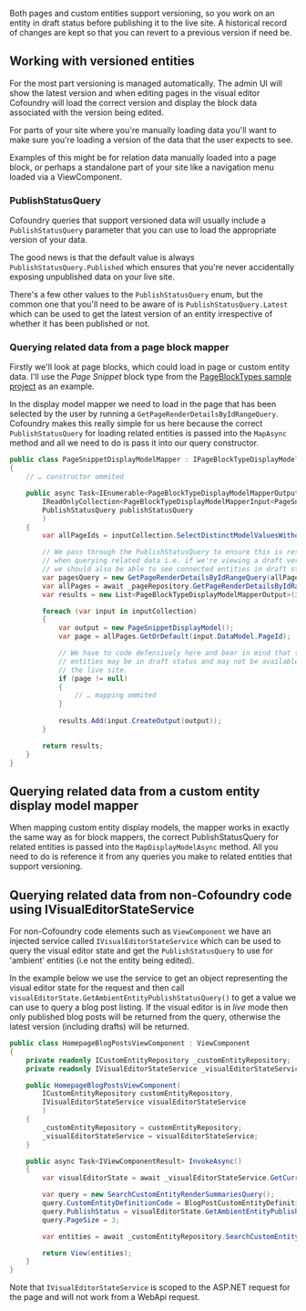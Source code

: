 ﻿Both pages and custom entities support versioning, so you work on an entity in draft status before publishing it to the live site. A historical record of changes are kept so that you can revert to a previous version if need be.

## Working with versioned entities

For the most part versioning is managed automatically. The admin UI will show the latest version and when editing pages in the visual editor Cofoundry will load the correct version and display the block data associated with the version being edited.

For parts of your site where you're manually loading data you'll want to make sure you're loading a version of the data that the user expects to see.

Examples of this might be for relation data manually loaded into a page block, or perhaps a standalone part of your site like a navigation menu loaded via a ViewComponent.

### PublishStatusQuery

Cofoundry queries that support versioned data will usually include a `PublishStatusQuery` parameter that you can use to load the appropriate version of your data. 

The good news is that the default value is always `PublishStatusQuery.Published` which ensures that you're never accidentally exposing unpublished data on your live site.

There's a few other values to the `PublishStatusQuery` enum, but the common one that you'll need to be aware of is `PublishStatusQuery.Latest` which can be used to get the latest version of an entity irrespective of whether it has been published or not.

### Querying related data from a page block mapper

Firstly we'll look at page blocks, which could load in page or custom entity data. I'll use the *Page Snippet* block type from the [PageBlockTypes sample project](https://github.com/cofoundry-cms/Cofoundry.Samples.PageBlockTypes) as an example.

In the display model mapper we need to load in the page that has been selected by the user by running a `GetPageRenderDetailsByIdRangeQuery`. Cofoundry makes this really simple for us here because the correct `PublishStatusQuery` for loading related entities is passed into the `MapAsync` method and all we need to do is pass it into our query constructor. 

```csharp
public class PageSnippetDisplayModelMapper : IPageBlockTypeDisplayModelMapper<PageSnippetDataModel>
{
    // … constructor ommited

    public async Task<IEnumerable<PageBlockTypeDisplayModelMapperOutput>> MapAsync(
        IReadOnlyCollection<PageBlockTypeDisplayModelMapperInput<PageSnippetDataModel>> inputCollection, 
        PublishStatusQuery publishStatusQuery
        )
    {
        var allPageIds = inputCollection.SelectDistinctModelValuesWithoutEmpty(m => m.PageId);

        // We pass through the PublishStatusQuery to ensure this is respected
        // when querying related data i.e. if we're viewing a draft version then
        // we should also be able to see connected entities in draft status.
        var pagesQuery = new GetPageRenderDetailsByIdRangeQuery(allPageIds, publishStatusQuery);
        var allPages = await _pageRepository.GetPageRenderDetailsByIdRangeAsync(pagesQuery);
        var results = new List<PageBlockTypeDisplayModelMapperOutput>(inputCollection.Count);

        foreach (var input in inputCollection)
        {
            var output = new PageSnippetDisplayModel();
            var page = allPages.GetOrDefault(input.DataModel.PageId);

            // We have to code defensively here and bear in mind that the related
            // entities may be in draft status and may not be available when viewing
            // the live site.
            if (page != null)
            {
                // … mapping ommited
            }
            
            results.Add(input.CreateOutput(output));
        }

        return results;
    }
}
```

## Querying related data from a custom entity display model mapper

When mapping custom entity display models, the mapper works in exactly the same way as for block mappers, the correct PublishStatusQuery for related entities is passed into the `MapDisplayModelAsync` method. All you need to do is reference it from any queries you make to related entities that support versioning.

## Querying related data from non-Cofoundry code using IVisualEditorStateService

For non-Cofoundry code elements such as `ViewComponent` we have an injected service called `IVisualEditorStateService` which can be used to query the visual editor state and get the `PublishStatusQuery` to use for 'ambient' entities (i.e not the entity being edited).

In the example below we use the service to get an object representing the visual editor state for the request and then call `visualEditorState.GetAmbientEntityPublishStatusQuery()` to get a value we can use to query a blog post listing. If the visual editor is in *live* mode then only published blog posts will be returned from the query, otherwise the latest version (including drafts) will be returned.

```csharp
public class HomepageBlogPostsViewComponent : ViewComponent
{
    private readonly ICustomEntityRepository _customEntityRepository;
    private readonly IVisualEditorStateService _visualEditorStateService;

    public HomepageBlogPostsViewComponent(
        ICustomEntityRepository customEntityRepository,
        IVisualEditorStateService visualEditorStateService
        )
    {
        _customEntityRepository = customEntityRepository;
        _visualEditorStateService = visualEditorStateService;
    }

    public async Task<IViewComponentResult> InvokeAsync()
    {
        var visualEditorState = await _visualEditorStateService.GetCurrentAsync();

        var query = new SearchCustomEntityRenderSummariesQuery();
        query.CustomEntityDefinitionCode = BlogPostCustomEntityDefinition.DefinitionCode;
        query.PublishStatus = visualEditorState.GetAmbientEntityPublishStatusQuery();
        query.PageSize = 3;

        var entities = await _customEntityRepository.SearchCustomEntityRenderSummariesAsync(query);

        return View(entities);
    }
}
```

Note that `IVisualEditorStateService` is scoped to the ASP.NET request for the page and will not work from a WebApi request. 

